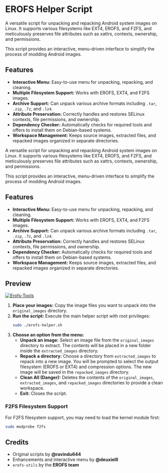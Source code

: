 # EROFS Helper Script

A versatile script for unpacking and repacking Android system images on Linux. It supports various filesystems like EXT4, EROFS, and F2FS, and meticulously preserves file attributes such as xattrs, contexts, ownership, and permissions.

This script provides an interactive, menu-driven interface to simplify the process of modding Android images.

## Features

-   **Interactive Menu:** Easy-to-use menu for unpacking, repacking, and cleaning.
-   **Multiple Filesystem Support:** Works with EROFS, EXT4, and F2FS images.
-   **Archive Support:** Can unpack various archive formats including `.tar`, `.zip`, `.7z`, and `.lz4`.
-   **Attribute Preservation:** Correctly handles and restores SELinux contexts, file permissions, and ownership.
-   **Dependency Checker:** Automatically checks for required tools and offers to install them on Debian-based systems.
-   **Workspace Management:** Keeps source images, extracted files, and repacked images organized in separate directories.

A versatile script for unpacking and repacking Android system images on Linux. It supports various filesystems like EXT4, EROFS, and F2FS, and meticulously preserves file attributes such as xattrs, contexts, ownership, and permissions.

This script provides an interactive, menu-driven interface to simplify the process of modding Android images.

## Features

-   **Interactive Menu:** Easy-to-use menu for unpacking, repacking, and cleaning.
-   **Multiple Filesystem Support:** Works with EROFS, EXT4, and F2FS images.
-   **Archive Support:** Can unpack various archive formats including `.tar`, `.zip`, `.7z`, and `.lz4`.
-   **Attribute Preservation:** Correctly handles and restores SELinux contexts, file permissions, and ownership.
-   **Dependency Checker:** Automatically checks for required tools and offers to install them on Debian-based systems.
-   **Workspace Management:** Keeps source images, extracted files, and repacked images organized in separate directories.

## Preview

[![Erofs-Tools](https://fsgezdakoianpjhingyz.supabase.co/storage/v1/object/public/images/046a2967-8d7b-4349-9db9-70db0ac4bd56.png)](https://fsgezdakoianpjhingyz.supabase.co/storage/v1/object/public/images/046a2967-8d7b-4349-9db9-70db0ac4bd56.png)

1.  **Place your images:** Copy the image files you want to unpack into the `original_images` directory.
2.  **Run the script:** Execute the main helper script with root privileges:
    ```bash
    sudo ./erofs-helper.sh
    ```
3.  **Choose an option from the menu:**
    *   **Unpack an image:** Select an image file from the `original_images` directory to extract. The contents will be placed in a new folder inside the `extracted_images` directory.
    *   **Repack a directory:** Choose a directory from `extracted_images` to repack into a new image. You will be prompted to select the output filesystem (EROFS or EXT4) and compression options. The new image will be saved in the `repacked_images` directory.
    *   **Clean All (Danger):** Deletes the contents of the `original_images`, `extracted_images`, and `repacked_images` directories to provide a clean workspace.
    *   **Exit:** Closes the script.

### F2FS Filesystem Support

For F2FS filesystem support, you may need to load the kernel module first:
```bash
sudo modprobe f2fs
```

## Credits

-   Original scripts by **@ravindu644**
-   Enhancements and interactive menu by **@deuxielll**
-   `erofs-utils` by the **EROFS team**



